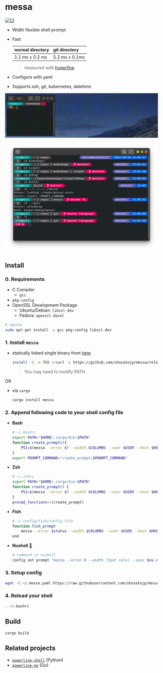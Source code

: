 # messa

[![CI](https://github.com/shosatojp/messa/actions/workflows/ci.yml/badge.svg)](https://github.com/shosatojp/messa/actions/workflows/ci.yml)

- Width flexible shell prompt
- Fast

    |normal directory|git directory|
    |---|---|
    |1.1 ms ± 0.2 ms|5.2 ms ± 0.1ms|

    > measured with [hyperfine](https://github.com/sharkdp/hyperfine)

- Configure with yaml
- Supports ssh, git, kubernetes, datetime

![](messa.gif)

![](messa.png)

## Install

### 0. Requirements

- C Compiler
  - `gcc`
- `pkg-config`
- OpenSSL Development Package
  - Ubuntu/Debian: `libssl-dev`
  - Fedora: `openssl-devel`

```sh
# ubuntu
sudo apt-get install -y gcc pkg-config libssl-dev
```

### 1. Install `messa`

- statically linked single binary from [here](https://github.com/shosatojp/messa/releases/latest)
    ```sh
    install -D -m 755 <(curl -L https://github.com/shosatojp/messa/releases/download/v2.1.0/messa) .local/bin/messa
    ```
    
    > You may need to modify PATH

OR

- via `cargo`

    ```sh
    cargo install messa
    ```

### 2. Append following code to your shell config file

- **Bash**

    ```sh
    # ~/.bashrc
    export PATH="$HOME/.cargo/bin:$PATH"
    function create_prompt(){
        PS1=$(messa --error $? --width $COLUMNS --user $USER --host $HOSTNAME --shell bash)
    }
    export PROMPT_COMMAND="create_prompt;$PROMPT_COMMAND"
    ```

- **Zsh**

    ```sh
    # ~/.zshrc
    export PATH="$HOME/.cargo/bin:$PATH"
    function create_prompt() {
        PS1=$(messa --error $? --width $COLUMNS --user $USER --host $HOSTNAME --shell zsh)
    }
    precmd_functions+=(create_prompt)
    ```

- **Fish**

    ```sh
    # ~/.config/fish/config.fish
    function fish_prompt
        messa --error $status --width $COLUMNS --user $USER --host $HOSTNAME --shell fish
    end
    ```

- **Nushell** [🔗](https://www.nushell.sh/)

    ```sh
    # command in nushell
    config set prompt "messa --error 0 --width (tput cols) --user $nu.env.USER --host (hostname) --shell fish"
    ```

### 3. Setup config

```sh
wget -O ~/.messa.yaml https://raw.githubusercontent.com/shosatojp/messa/master/.messa.yaml
```

### 4. Reload your shell

```sh
. ~/.bashrc
```

## Build

```sh
cargo build
```

## Related projects

- [`powerline-shell`](https://github.com/b-ryan/powerline-shell) (Python)
- [`powerline-go`](https://github.com/justjanne/powerline-go) (Go)
